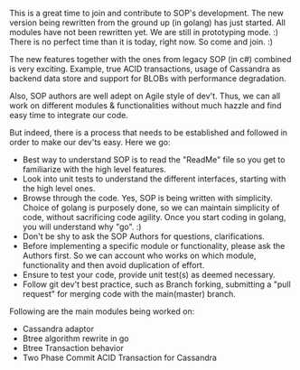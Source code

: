 This is a great time to join and contribute to SOP's development. The new version being rewritten from the ground up (in golang) has just started. All modules have not been rewritten yet. We are still in prototyping mode. :)
There is no perfect time than it is today, right now. So come and join. :)

The new features together with the ones from legacy SOP (in c#) combined is very exciting. Example, true ACID transactions, usage
of Cassandra as backend data store and support for BLOBs with performance degradation.

Also, SOP authors are well adept on Agile style of dev't. Thus, we can all work on different modules & functionalities without
much hazzle and find easy time to integrate our code.

But indeed, there is a process that needs to be established and followed in order to make our dev'ts easy. Here we go:
* Best way to understand SOP is to read the "ReadMe" file so you get to familiarize with the high level features.
* Look into unit tests to understand the different interfaces, starting with the high level ones.
* Browse through the code. Yes, SOP is being written with simplicity. Choice of golang is purposely done, so we can maintain
simplicity of code, without sacrificing code agility. Once you start coding in golang, you will understand why "go". :)
* Don't be shy to ask the SOP Authors for questions, clarifications.
* Before implementing a specific module or functionality, please ask the Authors first. So we can account who works on which
module, functionality and then avoid duplication of effort.
* Ensure to test your code, provide unit test(s) as deemed necessary.
* Follow git dev't best practice, such as Branch forking, submitting a "pull request" for merging code with the main(master) branch.

Following are the main modules being worked on:
* Cassandra adaptor
* Btree algorithm rewrite in go
* Btree Transaction behavior
* Two Phase Commit ACID Transaction for Cassandra

